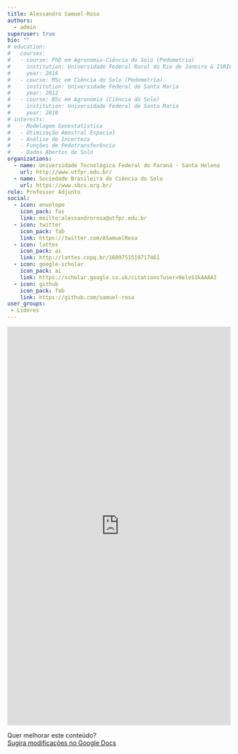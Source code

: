 ```yaml
---
title: Alessandro Samuel-Rosa
authors:
  - admin
superuser: true
bio: ""
# education:
#   courses:
#   - course: PhD em Agronomia-Ciência do Solo (Pedometria)
#     institution: Universidade Federal Rural do Rio de Janeiro & ISRIC World Soil Information
#     year: 2016
#   - course: MSc em Ciência do Solo (Pedometria)
#     institution: Universidade Federal de Santa Maria
#     year: 2012
#   - course: BSc em Agronomia (Ciência do Solo)
#     institution: Universidade Federal de Santa Maria
#     year: 2010
# interests:
#   - Modelagem Geoestatística
#   - Otimização Amostral Espacial
#   - Análise de Incerteza
#   - Funções de Pedotransferência
#   - Dados Abertos do Solo
organizations:
  - name: Universidade Tecnológica Federal do Paraná - Santa Helena
    url: http://www.utfpr.edu.br/
  - name: Sociedade Brasileira de Ciência do Solo
    url: https://www.sbcs.org.br/
role: Professor Adjunto
social:
  - icon: envelope
    icon_pack: fas
    link: mailto:alessandrorosa@utfpr.edu.br
  - icon: twitter
    icon_pack: fab
    link: https://twitter.com/ASamuelRosa
  - icon: lattes
    icon_pack: ai
    link: http://lattes.cnpq.br/1609751519717461
  - icon: google-scholar
    icon_pack: ai
    link: https://scholar.google.co.uk/citations?user=9eloS1kAAAAJ
  - icon: github
    icon_pack: fab
    link: https://github.com/samuel-rosa
user_groups:
 - Líderes
---
```


<iframe frameborder="0" style="width: 100%; height: 900px" src="https://docs.google.com/document/d/e/2PACX-1vRIdxyX87axAiLQqhpHO4MxdMCg9o9CwT75n2nhveBsJxh8JLwM6nQ5pnnh3QdPmhRE7OQOr8TQWoi4/pub?embedded=true"></iframe>

Quer melhorar este conteúdo?<br>
[<i class="fa fa-edit" aria-hidden="true"></i> Sugira modificações no Google Docs][edit]

[edit]: https://docs.google.com/document/d/1Ky84xaBgSh9ajEp1CCnkZlAkYOO8hwLkaKn3jAOyp8E/edit?usp=sharing